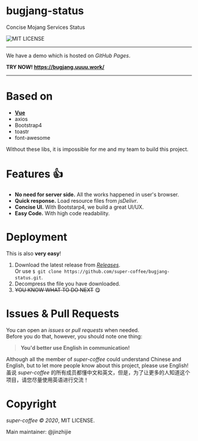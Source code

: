 # bugjang-status
Concise Mojang Services Status

![MIT LICENSE](https://img.shields.io/github/license/super-coffee/bugjang-status)

---

We have a demo which is hosted on *GitHub Pages*.

**TRY NOW! <https://bugjang.uuuu.work/>**

---

# Based on
- [**Vue**](https://vuejs.org)
- axios
- Bootstrap4
- toastr
- font-awesome

Without these libs, it is impossible for me and my team to build this project.

# Features 👍
- **No need for server side.** All the works happened in user's browser.
- **Quick response.** Load resource files from *jsDelivr*.
- **Concise UI.** With Bootstarp4, we build a great UI/UX.
- **Easy Code.** With high code readability.

# Deployment
This is also **very easy**!
1. Download the latest release from [*Releases*](https://github.com/super-coffee/bugjang-status/releases).  
Or use `$ git clone https://github.com/super-coffee/bugjang-status.git`.
2. Decompress the file you have downloaded.
3. ~~YOU KNOW WHAT TO DO NEXT~~ 😋

# Issues & Pull Requests
You can open an *issues* or *pull requests* when needed.   
Before you do that, however, you should note one thing:
> **You'd better use English in communication!**

Although all the member of *super-coffee* could understand Chinese and English, but to let more people know about this project, please use English!  
虽说 *super-coffee* 的所有成员都懂中文和英文，但是，为了让更多的人知道这个项目，请您尽量使用英语进行交流！

# Copyright
*super-coffee © 2020*, MIT LICENSE.

Main maintainer: @jinzhijie
